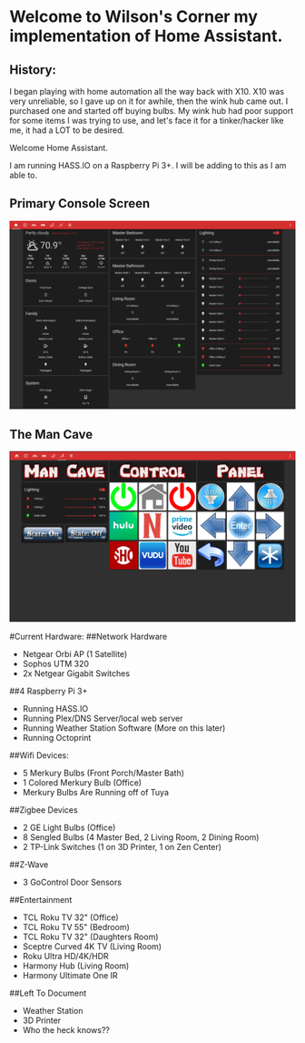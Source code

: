 # Welcome to Wilson's Corner my implementation of Home Assistant.

## History:

I began playing with home automation all the way back with X10. X10 was very unreliable, so I gave up on it for awhile, then the wink hub came out. I purchased one and started off buying bulbs. My wink hub had poor support for some items I was trying to use, and let's face it for a tinker/hacker like me, it had a LOT to be desired.

Welcome Home Assistant.

I am running HASS.IO on a Raspberry Pi 3+. I will be adding to this as I am able to.

## Primary Console Screen


<img src="https://github.com/sirnitro/HASSIO/blob/master/site-images/home-screen.PNG">

## The Man Cave
<img src="https://github.com/sirnitro/HASSIO/blob/master/site-images/Man-Cave.PNG">

#Current Hardware:
##Network Hardware
   - Netgear Orbi AP (1 Satellite)
   - Sophos UTM 320
   - 2x Netgear Gigabit Switches
   
##4 Raspberry Pi 3+
   - Running HASS.IO
   - Running Plex/DNS Server/local web server
   - Running Weather Station Software (More on this later)
   - Running Octoprint

##Wifi Devices:
   - 5 Merkury Bulbs (Front Porch/Master Bath)
   - 1 Colored Merkury Bulb (Office)
   - Merkury Bulbs Are Running off of Tuya

##Zigbee Devices
   - 2 GE Light Bulbs (Office)
   - 8 Sengled Bulbs (4 Master Bed, 2 Living Room, 2 Dining Room)
   - 2 TP-Link Switches (1 on 3D Printer, 1 on Zen Center)

##Z-Wave
   - 3 GoControl Door Sensors

##Entertainment
   - TCL Roku TV 32" (Office)
   - TCL Roku TV 55" (Bedroom)
   - TCL Roku TV 32" (Daughters Room)
   - Sceptre Curved 4K TV (Living Room)
   - Roku Ultra HD/4K/HDR
   - Harmony Hub (Living Room)
   - Harmony Ultimate One IR


##Left To Document
   - Weather Station
   - 3D Printer
   - Who the heck knows??



